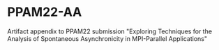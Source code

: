 # PPAM22-AA
Artifact appendix to PPAM22 submission "Exploring Techniques for the Analysis of Spontaneous Asynchronicity in MPI-Parallel Applications"

